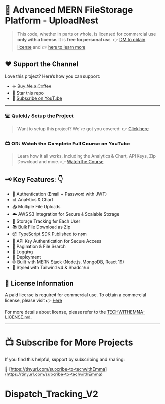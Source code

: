 # 🌟 Advanced MERN FileStorage Platform - UploadNest

> This code, whether in parts or whole, is licensed for commercial use **only with a license**. It is **free for personal use**.
> 👉 [DM to obtain license](https://x.com/techwithemma) and 👉 [here to learn more](https://github.com/TechWithEmmaYT/Advanced-MERN-AI-Financial-SaaS-Platform/blob/main/TECHWITHEMMA-LICENSE.md)

## ❤️ Support the Channel

Love this project? Here’s how you can support:

- ☕ [Buy Me a Coffee](https://buymeacoffee.com/techwithemmaofficial)
- 🌟 Star this repo
- 🎥 [Subscribe on YouTube](https://tinyurl.com/subcribe-to-techwithEmma)

---

### 💻 Quickly Setup the Project

> Want to setup this project? We've got you covered:
> 👉 [Click here](https://techwithemma.gumroad.com/l/nphhyz)

### 📺 OR: Watch the Complete Full Course on YouTube

> Learn how it all works, including the Analytics & Chart, API Keys, Zip Download and more.
> 👉 [Watch the Course](https://www.youtube.com/watch?v=2S7Y2wewF6I)

## 🗝️ Key Features: 👇

- 🔐 Authentication (Email + Password with JWT)
- 📊 Analytics & Chart
- 📤 Multiple File Uploads
- ☁️ AWS S3 Integration for Secure & Scalable Storage
- 💾 Storage Tracking for Each User
- 📚 Bulk File Download as Zip
- 📦 TypeScript SDK Published to npm
- 🔑 API Key Authentication for Secure Access
- 📅 Pagination & File Search
- 📝 Logging
- 🚀 Deployment
- 🌐 Built with MERN Stack (Node.js, MongoDB, React 19)
- 🎨 Styled with Tailwind v4 & Shadcn/ui

## 📜 License Information

A paid license is required for commercial use. To obtain a commercial license, please visit 👉 [Here](https://techwithemma.gumroad.com/l/huytmd)

For more details about license, please refer to the [TECHWITHEMMA-LICENSE.md](https://github.com/TechWithEmmaYT/Advanced-MERN-AI-Financial-SaaS-Platform/blob/main/TECHWITHEMMA-LICENSE.md).

---

# 📺 Subscribe for More Projects

If you find this helpful, support by subscribing and sharing:

🔗 [https://tinyurl.com/subcribe-to-techwithEmma](https://tinyurl.com/subcribe-to-techwithEmma)
# Dispatch_Tracking_V2
